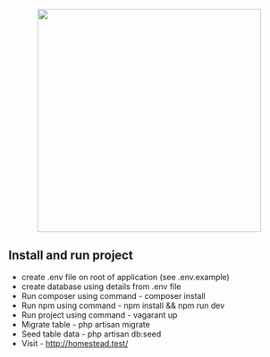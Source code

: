 <p align="center"><img src="https://res.cloudinary.com/dtfbvvkyp/image/upload/v1566331377/laravel-logolockup-cmyk-red.svg" width="400"></p>

## Install and run project

- create .env file on root of application (see .env.example)
- create database using details from .env file
- Run composer using command - composer install
- Run npm using command - npm install && npm run dev
- Run project using command - vagarant up
- Migrate table - php artisan migrate
- Seed table data - php artisan db:seed
- Visit - http://homestead.test/
